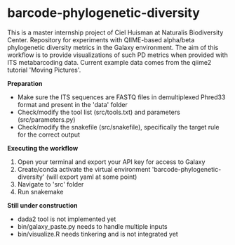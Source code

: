 # barcode-phylogenetic-diversity
This is a master internship project of Ciel Huisman at Naturalis Biodiversity Center. 
Repository for experiments with QIIME-based alpha/beta phylogenetic diversity metrics in the Galaxy environment.
The aim of this workflow is to provide visualizations of such PD metrics when provided with ITS metabarcoding data.
Current example data comes from the qiime2 tutorial 'Moving Pictures'.

**Preparation**

- Make sure the ITS sequences are FASTQ files in demultiplexed Phred33 format and present in the 'data' folder
- Check/modify the tool list (src/tools.txt) and parameters (src/parameters.py)
- Check/modify the snakefile (src/snakefile), specifically the target rule for the correct output

**Executing the workflow**

1. Open your terminal and export your API key for access to Galaxy
2. Create/conda activate the virtual environment 'barcode-phylogenetic-diversity' (will export yaml at some point)
3. Navigate to 'src' folder
4. Run snakemake

**Still under construction**

- dada2 tool is not implemented yet
- bin/galaxy_paste.py needs to handle multiple inputs
- bin/visualize.R needs tinkering and is not integrated yet
